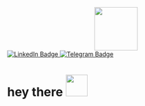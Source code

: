 <div id="header" align="center">
  <img src="https://media.giphy.com/media/v1.Y2lkPTc5MGI3NjExcWw5azVlb3EwdDBuaG8zZDdxbTB1dGI1dXlqOWZtdXc1N3U0NW45dSZlcD12MV9pbnRlcm5hbF9naWZfYnlfaWQmY3Q9Zw/xT39CV47COkGPZO3HG/giphy.gif" width="100"/>
</div>
<div id="badges">
  <a href="https://www.linkedin.com/in/%D0%B2%D0%B8%D0%BA%D1%82%D0%BE%D1%80%D0%B8%D1%8F-%D1%88%D0%B0%D1%85%D0%BC%D0%B0%D0%BD%D1%81%D0%BA%D0%B8-246b4812a/">
  <img src="https://img.shields.io/badge/LinkedIn-blue?style=for-the-badge&logo=linkedin&logoColor=white" alt="LinkedIn Badge" />
  </a>
  <a href="https://t.me/your_m1nd">
  <img src="https://img.shields.io/badge/Telegram-blue?style=for-the-badge&logo=telegram&logoColor=white" alt="Telegram Badge"/>
  </a>
 <h1>
   hey there <img src="https://media.giphy.com/media/Wj7lNjMNDxSmc/giphy.gif" width="50px"/>
 </h1>
</div>

